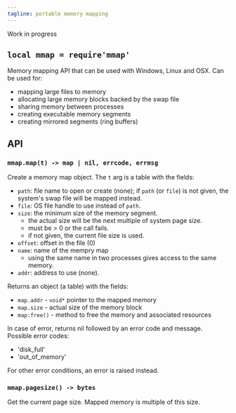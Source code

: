 ```yaml
---
tagline: portable memory mapping
---
```


<warn>Work in progress</warn>

## `local mmap = require'mmap'`

Memory mapping API that can be used with Windows, Linux and OSX.
Can be used for:

  * mapping large files to memory
  * allocating large memory blocks backed by the swap file
  * sharing memory between processes
  * creating executable memory segments
  * creating mirrored segments (ring buffers)

## API

### `mmap.map(t) -> map | nil, errcode, errmsg`

Create a memory map object. The `t` arg is a table with the fields:

* `path`: file name to open or create (none); if `path` (or `file`)
is not given, the system's swap file will be mapped instead.
* `file`: OS file handle to use instead of `path`.
* `size`: the minimum size of the memory segment.
	* the actual size will be the next multiple of system page size.
	* must be > 0 or the call fails.
	* if not given, the current file size is used.
* `offset`: offset in the file (0)
* `name`: name of the mempry map
	* using the same name in two processes gives access to the same memory.
* `addr`: address to use (none).

Returns an object (a table) with the fields:

* `map.addr` - `void*` pointer to the mapped memory
* `map.size` - actual size of the memory block
* `map:free()` - method to free the memory and associated resources

In case of error, returns nil followed by an error code and message.
Possible error codes:

* 'disk_full'
* 'out_of_memory'

For other error conditions, an error is raised instead.

### `mmap.pagesize() -> bytes`

Get the current page size. Mapped memory is multiple of this size.
